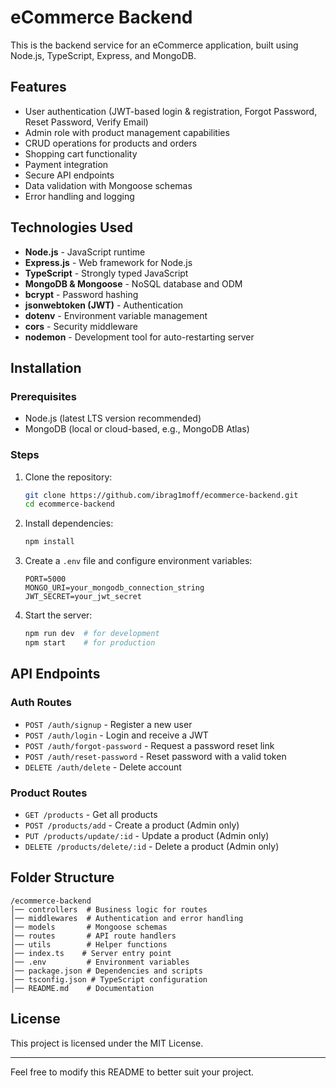 # eCommerce Backend

This is the backend service for an eCommerce application, built using Node.js, TypeScript, Express, and MongoDB.

## Features
- User authentication (JWT-based login & registration, Forgot Password, Reset Password, Verify Email)
- Admin role with product management capabilities
- CRUD operations for products and orders
- Shopping cart functionality
- Payment integration 
- Secure API endpoints
- Data validation with Mongoose schemas
- Error handling and logging

## Technologies Used
- **Node.js** - JavaScript runtime
- **Express.js** - Web framework for Node.js
- **TypeScript** - Strongly typed JavaScript
- **MongoDB & Mongoose** - NoSQL database and ODM
- **bcrypt** - Password hashing
- **jsonwebtoken (JWT)** - Authentication
- **dotenv** - Environment variable management
- **cors** - Security middleware
- **nodemon** - Development tool for auto-restarting server

## Installation
### Prerequisites
- Node.js (latest LTS version recommended)
- MongoDB (local or cloud-based, e.g., MongoDB Atlas)

### Steps
1. Clone the repository:
   ```bash
   git clone https://github.com/ibrag1moff/ecommerce-backend.git
   cd ecommerce-backend
   ```
2. Install dependencies:
   ```bash
   npm install
   ```
3. Create a `.env` file and configure environment variables:
   ```env
   PORT=5000
   MONGO_URI=your_mongodb_connection_string
   JWT_SECRET=your_jwt_secret
   ```
4. Start the server:
   ```bash
   npm run dev  # for development
   npm start    # for production
   ```

## API Endpoints
### Auth Routes
- `POST /auth/signup` - Register a new user
- `POST /auth/login` - Login and receive a JWT
- `POST /auth/forgot-password` - Request a password reset link
- `POST /auth/reset-password` - Reset password with a valid token
- `DELETE /auth/delete` - Delete account

### Product Routes
- `GET /products` - Get all products
- `POST /products/add` - Create a product (Admin only)
- `PUT /products/update/:id` - Update a product (Admin only)
- `DELETE /products/delete/:id` - Delete a product (Admin only)

## Folder Structure
```
/ecommerce-backend
│── controllers  # Business logic for routes
│── middlewares  # Authentication and error handling
│── models       # Mongoose schemas
│── routes       # API route handlers
│── utils        # Helper functions
│── index.ts    # Server entry point
│── .env         # Environment variables
│── package.json # Dependencies and scripts
│── tsconfig.json # TypeScript configuration
│── README.md    # Documentation
```

## License
This project is licensed under the MIT License.

---
Feel free to modify this README to better suit your project.

